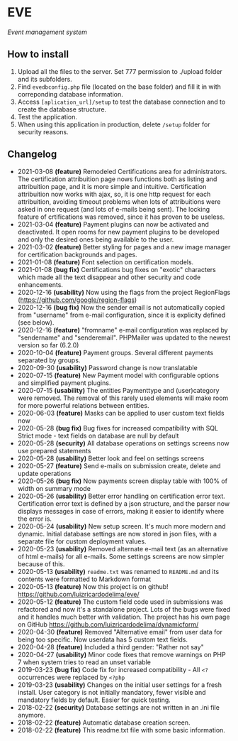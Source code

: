 # EVE
_Event management system_

## How to install
1. Upload all the files to the server. Set 777 permission to ./upload folder and its subfolders.
1. Find `evedbconfig.php` file (located on the base folder) and fill it in with correponding database information.
1. Access `[aplication_url]/setup` to test the database connection and to create the database structure.
1. Test the application.
1. When using this application in production, delete `/setup` folder for security reasons.

## Changelog

- 2021-03-08 **(feature)** Remodeled Certifications area for administrators. The certification attribuition page nows functions both as listing and attribuition page, and it is more simple and intuitive. Certification attribuition now works with ajax, so, it is one http request for each attribuition, avoiding timeout problems when lots of attribuitions were asked in one request (and lots of e-mails being sent). The locking feature of crtifications was removed, since it has proven to be useless.
- 2021-03-04 **(feature)** Payment plugins can now be activated and deactivated. It open rooms for new payment plugins to be developed and only the desired ones being available to the user.
- 2021-03-02 **(feature)** Better styling for pages and a new image manager for certification backgrounds and pages.
- 2021-01-08 **(feature)** Font selection on certification models.
- 2021-01-08 **(bug fix)** Certifications bug fixes on "exotic" characters which made all the text disappear and other security and code enhancements.
- 2020-12-16 **(usability)** Now using the flags from the project RegionFlags (https://github.com/google/region-flags)
- 2020-12-16 **(bug fix)** Now the sender email is not automatically copied from "username" from e-mail configuration, since it is explicity defined (see below).
- 2020-12-16 **(feature)** "fromname" e-mail configuration was replaced by "sendername" and "senderemail". PHPMailer was updated to the newest version so far (6.2.0)
- 2020-10-04 **(feature)** Payment groups. Several different payments separated by groups.
- 2020-09-30 **(usability)** Password change is now translatable 
- 2020-07-15 **(feature)** New Payment model with configurable options and simplified payment plugins.
- 2020-07-15 **(usability)** The entities Paymenttype and (user)category were removed. The removal of this rarely used elements will make room for more powerful relations between entities.
- 2020-06-03 **(feature)** Masks can be applied to user custom text fields now 
- 2020-05-28 **(bug fix)** Bug fixes for increased compatibility with SQL Strict mode - text fields on database are null by default
- 2020-05-28 **(security)** All database operations on settings screens now use prepared statements
- 2020-05-28 **(usability)** Better look and feel on settings screens
- 2020-05-27 **(feature)** Send e-mails on submission create, delete and update operations
- 2020-05-26 **(bug fix)** Now payments screen display table with 100% of width on summary mode
- 2020-05-26 **(usability)** Better error handling on certification error text. Certification error text is defined by a json structure, and the parser now displays messages in case of errors, making it easier to identify where the error is.
- 2020-05-24 **(usability)** New setup screen. It's much more modern and dynamic. Initial database settings are now stored in json files, with a separate file for custom deployment values.
- 2020-05-23 **(usability)** Removed alternate e-mail text (as an alternative of html e-mails) for all e-mails. Some settings screens are now simpler because of this.
- 2020-05-13 **(usability)** `readme.txt` was renamed to `README.md` and its contents were formatted to Markdown format
- 2020-05-13 **(feature)** Now this project is on github! https://github.com/luizricardodelima/eve/
- 2020-05-12 **(feature)** The custom field code used in submissions was refactored and now it's a standalone project. Lots of the bugs were fixed and it handles much better with validation. The project has his own page on GitHub https://github.com/luizricardodelima/dynamicform/
- 2020-04-30 **(feature)** Removed "Alternative email" from user data for being too specific. Now userdata has 5 custom text fields.
- 2020-04-28 **(feature)** Included a third gender: "Rather not say"
- 2020-04-27 **(usability)** Minor code fixes that remove warnings on PHP 7 when system tries to read an unset variable
- 2019-03-23 **(bug fix)** Code fix for increased compatibility - All `<?` occurrences were replaced by `<?php`
- 2019-03-23  **(usability)** Changes on the initial user settings for a fresh install. User category is not initially mandatory, fewer visible and mandatory fields by default. Easier for quick testing.
- 2018-02-22 **(security)** Database settings are not written in an .ini file anymore.
- 2018-02-22 **(feature)** Automatic database creation screen.
- 2018-02-22 **(feature)** This readme.txt file with some basic information.
